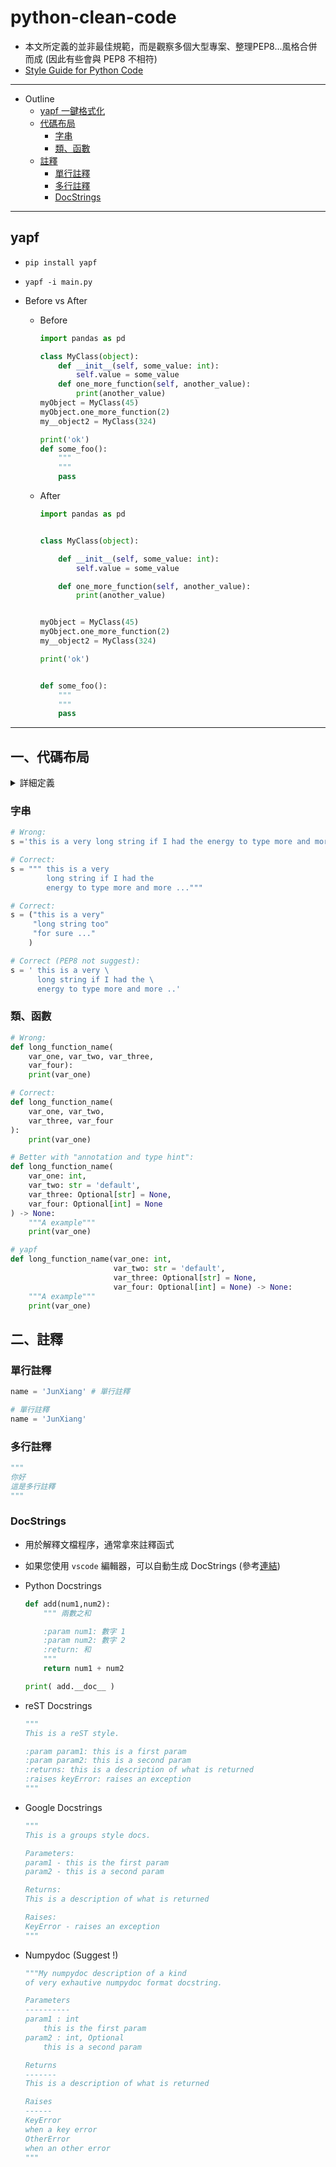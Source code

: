 # python-clean-code

* 本文所定義的並非最佳規範，而是觀察多個大型專案、整理PEP8...風格合併而成 (因此有些會與 PEP8 不相符)
* [Style Guide for Python Code](https://peps.python.org/pep-0008/)

---

* Outline
    * [yapf 一鍵格式化](#yapf)
    * [代碼布局](#一代碼布局)
        * [字串](#字串)
        * [類、函數](#類函數)
    * [註釋](#二註釋)
        * [單行註釋](#單行註釋)
        * [多行註釋](#多行註釋)
        * [DocStrings](#docstrings)

---

## yapf

* `pip install yapf`

* `yapf -i main.py`

* Before vs After

   * Before
      ```python
      import pandas as pd

      class MyClass(object):
          def __init__(self, some_value: int):
              self.value = some_value
          def one_more_function(self, another_value):
              print(another_value)
      myObject = MyClass(45)
      myObject.one_more_function(2)
      my__object2 = MyClass(324)

      print('ok')
      def some_foo():
          """
          """
          pass
      ```
   
   * After
      ```python
      import pandas as pd


      class MyClass(object):

          def __init__(self, some_value: int):
              self.value = some_value

          def one_more_function(self, another_value):
              print(another_value)


      myObject = MyClass(45)
      myObject.one_more_function(2)
      my__object2 = MyClass(324)

      print('ok')


      def some_foo():
          """
          """
          pass
      ```

---

## 一、代碼布局

<details>
<summary>詳細定義</summary>

* Python code layout 風格通常指的是 Python 程序員在編寫 Python 程序時所遵循的程式碼風格規範，通常是指 PEP 8 規範。

* 下面是 Python 程序員通常遵循的幾種 PEP 8 規範：

  * 使用 4 個空格作為縮進。不要使用 tab 字符。

  * 每行不超過 **79** 字符。對於長行，應當在括號內進行折行，並在下一行縮進 4 個空格。

  * 使用空格將二元運算符隔開，例如 **a + b**。

  * 將逗號放在最後一個元素的後面，而不是在下一行開始。這樣可以讓版本控制系統更好地比較差異。

  * 在類、函數和方法的定義上方留出兩行空行，在類的方法定義之間留出一行空行，在函數或方法的局部變量定義之前留出一行空行。

  * 在類中，類名應該使用 **UpperCamelCase** 樣式，函數名和方法名應該使用 **lower_case_with_underscores** 樣式，變量名也應該使用 lower_case_with_underscores 樣式。

  * 對於文檔字符串使用三引號（"""）而不是單引號（''），文檔字符串應縮進一次（與程式碼縮進相同）。

</details>

### 字串

```python
# Wrong:
s ='this is a very long string if I had the energy to type more and more ...'

# Correct:
s = """ this is a very
        long string if I had the
        energy to type more and more ..."""

# Correct:
s = ("this is a very"
     "long string too"
     "for sure ..."
    )

# Correct (PEP8 not suggest):
s = ' this is a very \
      long string if I had the \
      energy to type more and more ..'
```


### 類、函數

```python
# Wrong:
def long_function_name(
    var_one, var_two, var_three,
    var_four):
    print(var_one)

# Correct:
def long_function_name(
    var_one, var_two,
    var_three, var_four
):
    print(var_one)

# Better with "annotation and type hint":
def long_function_name(
    var_one: int,
    var_two: str = 'default',
    var_three: Optional[str] = None,
    var_four: Optional[int] = None
) -> None:
    """A example"""
    print(var_one)

# yapf
def long_function_name(var_one: int,
                       var_two: str = 'default',
                       var_three: Optional[str] = None,
                       var_four: Optional[int] = None) -> None:
    """A example"""
    print(var_one)
```

## 二、註釋

### 單行註釋

```python
name = 'JunXiang' # 單行註釋

# 單行註釋
name = 'JunXiang'
```

### 多行註釋

```python
"""
你好
這是多行註釋
"""
```

### DocStrings

* 用於解釋文檔程序，通常拿來註釋函式
* 如果您使用 `vscode` 編輯器，可以自動生成 DocStrings (參考[連結](https://github.com/Lin-jun-xiang/vscode-extensions-best/blob/main/README_%E4%B8%AD%E6%96%87.md#autodocstring---python-docstring-generator))

* Python Docstrings

    ```python
    def add(num1,num2):
        """ 兩數之和

        :param num1: 數字 1
        :param num2: 數字 2
        :return: 和
        """
        return num1 + num2

    print( add.__doc__ )
    ```

* reST Docstrings

    ```python
    """
    This is a reST style.

    :param param1: this is a first param
    :param param2: this is a second param
    :returns: this is a description of what is returned
    :raises keyError: raises an exception
    """
    ```

* Google Docstrings

    ```python
    """
    This is a groups style docs.

    Parameters:
    param1 - this is the first param
    param2 - this is a second param

    Returns:
    This is a description of what is returned

    Raises:
    KeyError - raises an exception
    """
    ```

* Numpydoc (Suggest !)

    ```python
    """My numpydoc description of a kind
    of very exhautive numpydoc format docstring.

    Parameters
    ----------
    param1 : int
        this is the first param
    param2 : int, Optional
        this is a second param

    Returns
    -------
    This is a description of what is returned

    Raises
    ------
    KeyError
    when a key error
    OtherError
    when an other error
    """
    ```

    
